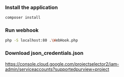 ### Install the application
```bash
composer install
```
### Run webhook
```bash
php -S localhost:80 .\WebHook.php
```
### Download json_credentials.json
https://console.cloud.google.com/projectselector2/iam-admin/serviceaccounts?supportedpurview=project
